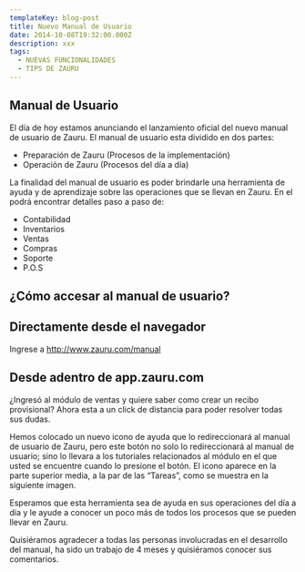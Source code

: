 ```yaml
---
templateKey: blog-post
title: Nuevo Manual de Usuario
date: 2014-10-08T19:32:00.000Z
description: xxx
tags:
  - NUEVAS FUNCIONALIDADES
  - TIPS DE ZAURU
---
```

## Manual de Usuario

El día de hoy estamos anunciando el lanzamiento oficial del nuevo manual de usuario de Zauru. El manual de usuario esta dividido en dos partes:



* Preparación de Zauru (Procesos de la implementación)
* Operación de Zauru (Procesos del día a día)

La finalidad del manual de usuario es poder brindarle una herramienta de ayuda y de aprendizaje sobre las operaciones que se llevan en Zauru. En el podrá encontrar detalles paso a paso de:



* Contabilidad
* Inventarios
* Ventas
* Compras
* Soporte
* P.O.S

## ¿Cómo accesar al manual de usuario?

## Directamente desde el navegador

Ingrese a http://www.zauru.com/manual



## Desde adentro de app.zauru.com

¿Ingresó al módulo de ventas y quiere saber como crear un recibo provisional? Ahora esta a un click de distancia para poder resolver todas sus dudas.



Hemos colocado un nuevo icono de ayuda que lo redireccionará al manual de usuario de Zauru, pero este botón no solo lo redireccionará al manual de usuario; sino lo llevara a  los tutoriales relacionados al módulo en el que usted se encuentre cuando lo presione el botón. El icono aparece en la parte superior media, a la par de las “Tareas”, como se muestra en la siguiente imagen.







Esperamos que esta herramienta sea de ayuda en sus operaciones del día a día y le ayude a conocer un poco más de todos los procesos que se pueden llevar en Zauru.



Quisiéramos agradecer a todas las personas involucradas en el desarrollo del manual, ha sido un trabajo de 4 meses y quisiéramos conocer sus comentarios.
